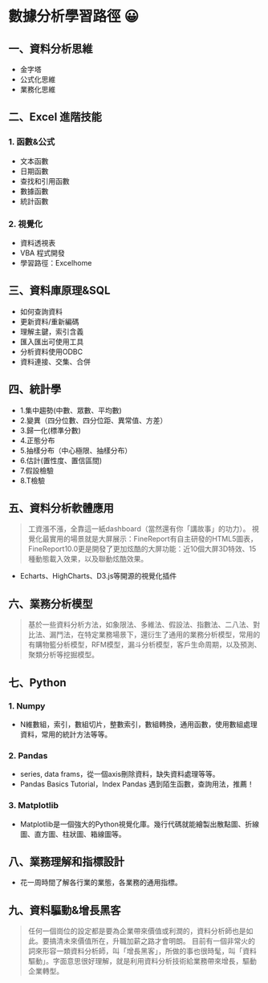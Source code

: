 # 數據分析學習路徑 😀

## **一、資料分析思維**
- 金字塔
- 公式化思維
- 業務化思維

## **二、Excel 進階技能**
###  1.  函數&公式
- 文本函數
- 日期函數
- 查找和引用函數
- 數據函數
- 統計函數
### 2. 視覺化
- 資料透視表
- VBA 程式開發
- 學習路徑：Excelhome
## 三、資料庫原理&SQL
- 如何查詢資料
- 更新資料/重新編碼
- 理解主鍵，索引含義
- 匯入匯出可使用工具
- 分析資料使用ODBC
- 資料連接、交集、合併
## 四、統計學
- 1.集中趨勢(中數、眾數、平均數)
- 2.變異（四分位數、四分位距、異常值、方差）
- 3.歸一化(標準分數)
- 4.正態分布
- 5.抽樣分布（中心極限、抽樣分布）
- 6.估計(置性度、置信區間)
- 7.假設檢驗
- 8.T檢驗
## 五、資料分析軟體應用
> 工資漲不漲，全靠這一紙dashboard（當然還有你「講故事」的功力）。
視覺化最實用的場景就是大屏展示：FineReport有自主研發的HTML5圖表， FineReport10.0更是開發了更加炫酷的大屏功能：近10個大屏3D特效、15種動態載入效果，以及聯動炫酷效果。
- Echarts、HighCharts、D3.js等開源的視覺化插件
## 六、業務分析模型
> 基於一些資料分析方法，如象限法、多維法、假設法、指數法、二八法、對比法、漏鬥法，在特定業務場景下，還衍生了通用的業務分析模型，常用的有購物籃分析模型，RFM模型，漏斗分析模型，客戶生命周期，以及預測、聚類分析等挖掘模型。
## 七、Python
### 1. Numpy
- N維數組，索引，數組切片，整數索引，數組轉換，通用函數，使用數組處理資料，常用的統計方法等等。
### 2. Pandas
- series, data frams，從一個axis刪除資料，缺失資料處理等等。
- Pandas Basics Tutorial，Index Pandas 遇到陌生函數，查詢用法，推薦！
### 3. Matplotlib
- Matplotlib是一個強大的Python視覺化庫。幾行代碼就能繪製出散點圖、折線圖、直方圖、柱狀圖、箱線圖等。
## 八、業務理解和指標設計
- 花一周時間了解各行業的業態，各業務的通用指標。
## 九、資料驅動&增長黑客
> 任何一個崗位的設定都是要為企業帶來價值或利潤的，資料分析師也是如此。要搞清未來價值所在，升職加薪之路才會明朗。
目前有一個非常火的詞來形容一類資料分析師，叫「增長黑客」，所做的事也很時髦，叫「資料驅動」。字面意思很好理解，就是利用資料分析技術給業務帶來增長，驅動企業轉型。
